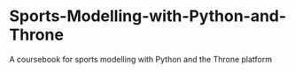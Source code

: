 # Sports-Modelling-with-Python-and-Throne
A coursebook for sports modelling with Python and the Throne platform
